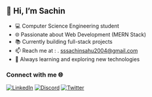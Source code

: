## 👋 Hi, I’m Sachin  

- 💻 Computer Science Engineering student  
- 🌐 Passionate about Web Development (MERN Stack)  
- 📚 Currently building full-stack projects  
- 📫 Reach me at : . sssachinsahu2004@gmail.com
- 🚀 Always learning and exploring new technologies  


### Connect with me 🌐
[![LinkedIn](https://img.shields.io/badge/LinkedIn-0A66C2?style=for-the-badge&logo=linkedin&logoColor=white)](https://linkedin.com/in/sachin-sahu-profile)
[![Discord](https://img.shields.io/badge/Discord-5865F2?style=for-the-badge&logo=discord&logoColor=white)](https://discord.com/users/sachinsahu0000)
[![Twitter](https://img.shields.io/badge/Twitter-1DA1F2?style=for-the-badge&logo=twitter&logoColor=white)](https://twitter.com/SachinSahu5757)


<!--
**sachin-sahu-GitHub/sachin-sahu-GitHub** is a ✨ _special_ ✨ repository because its `README.md` (this file) appears on your GitHub profile.

Here are some ideas to get you started:

- 🔭 I’m currently working on ...
- 🌱 I’m currently learning ...
- 👯 I’m looking to collaborate on ...
- 🤔 I’m looking for help with ...
- 💬 Ask me about ...

- 😄 Pronouns: ...
- ⚡ Fun fact: ...
-->

